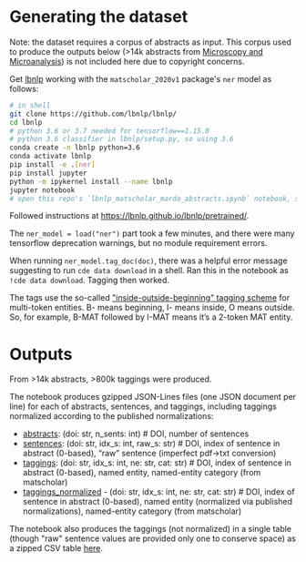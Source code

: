 # Generating the dataset

Note: the dataset requires a corpus of abstracts as input. This corpus used to produce the outputs below (>14k abstracts from [Microscopy and Microanalysis](https://www.cambridge.org/core/journals/microscopy-and-microanalysis)) is not included here due
to copyright concerns.

Get [lbnlp](https://github.com/lbnlp/lbnlp/) working with the `matscholar_2020v1` package's `ner`
model as follows:

```bash
# in shell
git clone https://github.com/lbnlp/lbnlp/
cd lbnlp
# python 3.6 or 3.7 needed for tensorflow==1.15.0
# python 3.6 classifier in lbnlp/setup.py, so using 3.6
conda create -n lbnlp python=3.6
conda activate lbnlp
pip install -e .[ner]
pip install jupyter
python -m ipykernel install --name lbnlp
jupyter notebook
# open this repo's `lbnlp_matscholar_marda_abstracts.ipynb` notebook, set to use lbnlp kernel
```

Followed instructions at <https://lbnlp.github.io/lbnlp/pretrained/>.

The `ner_model = load("ner")` part took a few minutes, and there were many tensorflow deprecation
warnings, but no module requirement errors.

When running `ner_model.tag_doc(doc)`, there was a helpful error message suggesting to run `cde data
download` in a shell. Ran this in the notebook as `!cde data download`. Tagging then worked.

The tags use the so-called ["inside-outside-beginning" tagging
scheme](https://en.m.wikipedia.org/wiki/Inside%E2%80%93outside%E2%80%93beginning_(tagging)) for
multi-token entities. B- means beginning, I- means inside, O means outside. So, for example, B-MAT
followed by I-MAT means it’s a 2-token MAT entity.

# Outputs

From >14k abstracts, >800k taggings were produced.

The notebook produces gzipped JSON-Lines files (one JSON document per line) for each of abstracts,
sentences, and taggings, including taggings normalized according to the published normalizations:

- [abstracts](https://n2t.net/ark:57802/md1snr3c886): (doi: str, n_sents: int) # DOI, number of sentences
- [sentences](https://n2t.net/ark:57802/md1rc4y7a15): (doi: str, idx_s: int, raw_s: str) # DOI, index of sentence in abstract (0-based), “raw” sentence (imperfect pdf->txt conversion)
- [taggings](https://n2t.net/ark:57802/md19sjz1c79): (doi: str, idx_s: int, ne: str, cat: str) # DOI, index of sentence in abstract (0-based), named entity, named-entity category (from matscholar)
- [taggings_normalized](https://n2t.net/ark:57802/md1nytzhs82) - (doi: str, idx_s: int, ne: str, cat: str) # DOI, index of sentence in abstract (0-based), named entity (normalized via published normalizations), named-entity category (from matscholar)

The notebook also produces the taggings (not normalized) in a single table (though "raw" sentence
values are provided only one to conserve space) as a zipped CSV table
[here](https://n2t.net/ark:57802/md122y5mw44).
